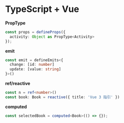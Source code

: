# TypeScript + Vue

**PropType**

```ts
const props = defineProps({
  activity: Object as PropType<Activity>
});
```

**emit**

```ts
const emit = defineEmits<{
  change: [id: number]
  update: [value: string]
}>()
```

**ref/reactive**

```ts
const n = ref<number>()
const book: Book = reactive({ title: 'Vue 3 指引' })
```

**computed**

```ts
const selectedBook = computed<Book>(() => {});
```
